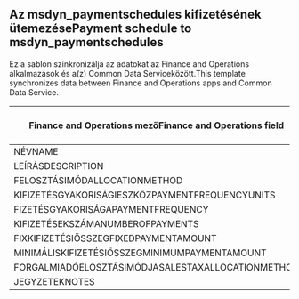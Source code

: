 ## <a name="payment-schedule-to-msdyn_paymentschedules"></a><span data-ttu-id="96279-101">Az msdyn_paymentschedules kifizetésének ütemezése</span><span class="sxs-lookup"><span data-stu-id="96279-101">Payment schedule to msdyn_paymentschedules</span></span>

<span data-ttu-id="96279-102">Ez a sablon szinkronizálja az adatokat az Finance and Operations alkalmazások és a(z) Common Data Serviceközött.</span><span class="sxs-lookup"><span data-stu-id="96279-102">This template synchronizes data between Finance and Operations apps and Common Data Service.</span></span>

<span data-ttu-id="96279-103">Finance and Operations mező</span><span class="sxs-lookup"><span data-stu-id="96279-103">Finance and Operations field</span></span> | <span data-ttu-id="96279-104">Térkép típusa</span><span class="sxs-lookup"><span data-stu-id="96279-104">Map type</span></span> | <span data-ttu-id="96279-105">Egyéb Dynamics 365 mező</span><span class="sxs-lookup"><span data-stu-id="96279-105">Other Dynamics 365 field</span></span> | <span data-ttu-id="96279-106">Alapértelmezett érték</span><span class="sxs-lookup"><span data-stu-id="96279-106">Default value</span></span>
---|---|---|---
<span data-ttu-id="96279-107">NÉV</span><span class="sxs-lookup"><span data-stu-id="96279-107">NAME</span></span> | = | <span data-ttu-id="96279-108">msdyn_name</span><span class="sxs-lookup"><span data-stu-id="96279-108">msdyn_name</span></span> | 
<span data-ttu-id="96279-109">LEÍRÁS</span><span class="sxs-lookup"><span data-stu-id="96279-109">DESCRIPTION</span></span> | = | <span data-ttu-id="96279-110">msdyn_description</span><span class="sxs-lookup"><span data-stu-id="96279-110">msdyn_description</span></span> | 
<span data-ttu-id="96279-111">FELOSZTÁSIMÓD</span><span class="sxs-lookup"><span data-stu-id="96279-111">ALLOCATIONMETHOD</span></span> | >< | <span data-ttu-id="96279-112">msdyn_allocationmethod</span><span class="sxs-lookup"><span data-stu-id="96279-112">msdyn_allocationmethod</span></span> | 
<span data-ttu-id="96279-113">KIFIZETÉSGYAKORISÁGIESZKÖZ</span><span class="sxs-lookup"><span data-stu-id="96279-113">PAYMENTFREQUENCYUNITS</span></span> | >< | <span data-ttu-id="96279-114">msdyn_paymentfrequencyunit</span><span class="sxs-lookup"><span data-stu-id="96279-114">msdyn_paymentfrequencyunit</span></span> | 
<span data-ttu-id="96279-115">FIZETÉSGYAKORISÁGA</span><span class="sxs-lookup"><span data-stu-id="96279-115">PAYMENTFREQUENCY</span></span> | = | <span data-ttu-id="96279-116">msdyn_paymentfrequency</span><span class="sxs-lookup"><span data-stu-id="96279-116">msdyn_paymentfrequency</span></span> | 
<span data-ttu-id="96279-117">KIFIZETÉSEKSZÁMA</span><span class="sxs-lookup"><span data-stu-id="96279-117">NUMBEROFPAYMENTS</span></span> | = | <span data-ttu-id="96279-118">msdyn_numberofpayments</span><span class="sxs-lookup"><span data-stu-id="96279-118">msdyn_numberofpayments</span></span> | 
<span data-ttu-id="96279-119">FIXKIFIZETÉSIÖSSZEG</span><span class="sxs-lookup"><span data-stu-id="96279-119">FIXEDPAYMENTAMOUNT</span></span> | = | <span data-ttu-id="96279-120">msdyn_fixedpaymentamount</span><span class="sxs-lookup"><span data-stu-id="96279-120">msdyn_fixedpaymentamount</span></span> | 
<span data-ttu-id="96279-121">MINIMÁLISKIFIZETÉSIÖSSZEG</span><span class="sxs-lookup"><span data-stu-id="96279-121">MINIMUMPAYMENTAMOUNT</span></span> | = | <span data-ttu-id="96279-122">msdyn_minimumpaymentamount</span><span class="sxs-lookup"><span data-stu-id="96279-122">msdyn_minimumpaymentamount</span></span> | 
<span data-ttu-id="96279-123">FORGALMIADÓELOSZTÁSIMÓDJA</span><span class="sxs-lookup"><span data-stu-id="96279-123">SALESTAXALLOCATIONMETHOD</span></span> | >< | <span data-ttu-id="96279-124">msdyn_salestaxallocationmethod</span><span class="sxs-lookup"><span data-stu-id="96279-124">msdyn_salestaxallocationmethod</span></span> | 
<span data-ttu-id="96279-125">JEGYZETEK</span><span class="sxs-lookup"><span data-stu-id="96279-125">NOTES</span></span> | = | <span data-ttu-id="96279-126">msdyn_note</span><span class="sxs-lookup"><span data-stu-id="96279-126">msdyn_note</span></span> | 
